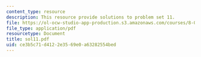 ```yaml
---
content_type: resource
description: This resource provide solutions to problem set 11.
file: https://ol-ocw-studio-app-production.s3.amazonaws.com/courses/8-01x-physics-i-classical-mechanics-with-an-experimental-focus-fall-2002/ce3b5c71d4122e3569e0a63282554bed_sol11.pdf
file_type: application/pdf
resourcetype: Document
title: sol11.pdf
uid: ce3b5c71-d412-2e35-69e0-a63282554bed
---
```

